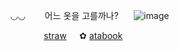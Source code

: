 <div align = "center">

  
⠀⠀⠀◡◡⠀⠀⠀어느 옷을 고를까나?⠀⠀
![image](https://files.catbox.moe/kbb4rp.gif) 

⠀⠀[straw](https://emilll.straw.page/)⠀⠀✿   [ atabook](https://aliceinborderlanddd.atabook.org/)⠀
